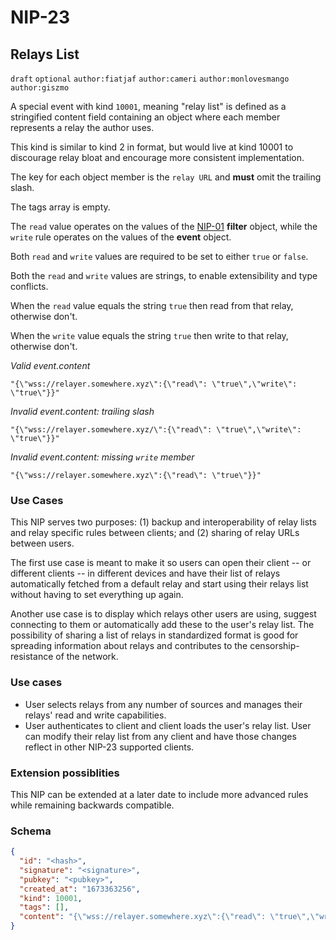 NIP-23
======

Relays List
-----------

`draft` `optional` `author:fiatjaf` `author:cameri` `author:monlovesmango` `author:giszmo`

A special event with kind `10001`, meaning "relay list" is defined as a stringified content field containing an object where each member represents a relay the author uses.

This kind is similar to kind 2 in format, but would live at kind 10001 to discourage relay bloat and encourage more consistent implementation. 

The key for each object member is the `relay URL` and **must** omit the trailing slash. 

The tags array is empty.

The `read` value operates on the values of the [NIP-01](01.md) **filter** object, while the `write` rule operates on the values of the **event** object. 

Both `read` and `write` values are required to be set to either `true` or `false`. 

Both the `read` and `write` values are strings, to enable extensibility and type conflicts. 

When the `read` value equals the string `true`  then read from that relay, otherwise don't. 

When the `write` value equals the string `true`  then write to that relay, otherwise don't.


_Valid event.content_
```
"{\"wss://relayer.somewhere.xyz\":{\"read\": \"true\",\"write\": \"true\"}}"
```

_Invalid event.content: trailing slash_
```
"{\"wss://relayer.somewhere.xyz/\":{\"read\": \"true\",\"write\": \"true\"}}"
```

_Invalid event.content: missing `write` member_
```
"{\"wss://relayer.somewhere.xyz\":{\"read\": \"true\"}}"
```

### Use Cases

This NIP serves two purposes: (1) backup and interoperability of relay lists and relay specific rules between clients; and (2) sharing of relay URLs between users.

The first use case is meant to make it so users can open their client -- or different clients -- in different devices and have their list of relays automatically fetched from a default relay and start using their relays list without having to set everything up again.

Another use case is to display which relays other users are using, suggest connecting to them or automatically add these to the user's relay list. The possibility of sharing a list of relays in standardized format is good for spreading information about relays and contributes to the censorship-resistance of the network.

### Use cases
  - User selects relays from any number of sources and manages their relays' read and write capabilities.
  - User authenticates to client and client loads the user's relay list. User can modify their relay list from any client and have those changes reflect in other NIP-23 supported clients.  

### Extension possiblities 
This NIP can be extended at a later date to include more advanced rules while remaining backwards compatible.

### Schema

```json
{
  "id": "<hash>",
  "signature": "<signature>",
  "pubkey": "<pubkey>",
  "created_at": "1673363256", 
  "kind": 10001,
  "tags": [],
  "content": "{\"wss://relayer.somewhere.xyz\":{\"read\": \"true\",\"write\": \"true\"}}"
}
```